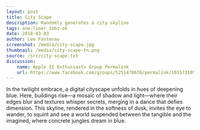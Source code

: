 ```yaml
---
layout: post
title: City Scape
description: Randomly generates a city skyline
tags: one-liner 1mhz-ok
date: 2018-03-03
author: Lee Fastenau
screenshot: /media/city-scape.jpg
thumbnail: /media/city-scape-tn.png
source: /src/city-scape.txt
discussion:
    name: Apple II Enthusiasts Group Permalink
    url: https://www.facebook.com/groups/5251478676/permalink/10157310582478677/
---
```


In the twilight embrace, a digital cityscape unfolds in hues of deepening blue. Here, buildings rise—a mosaic of shadow and light—where their edges blur and textures whisper secrets, merging in a dance that defies dimension. This skyline, rendered in the softness of dusk, invites the eye to wander, to squint and see a world suspended between the tangible and the imagined, where concrete jungles dream in blue.
